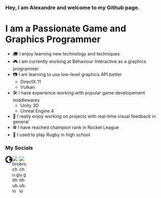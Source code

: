 ### Hey, I am Alexandre and welcome to my Github page.

# I am a Passionate Game and Graphics Programmer
- 🎓 I enjoy learning new technology and techniques
- 🎮 I am currently working at Behaviour Interactive as a graphics programmer
- 📷 I am learning to use low-level graphics API better
    - DirectX 11
    - Vulkan
- 🛠️ I have experience working with popular game developement middlewares
    - Unity 3D
    - Unreal Engine 4
- 🎥 I really enjoy working on projects with real-time visual feedback in general
- ⚽ I have reached champion rank in Rocket League
- 🏉 I used to play Rugby in high school

### My Socials

[<img align="left" alt="brochu.github.io" width="22px" src="https://raw.githubusercontent.com/iconic/open-iconic/master/svg/globe.svg" />][website]
[<img align="left" alt="brochu.github.io" width="22px" src="https://cdn.jsdelivr.net/npm/simple-icons@v3/icons/twitter.svg" />][twitter]
[<img align="left" alt="brochu.github.io" width="22px" src="https://cdn.jsdelivr.net/npm/simple-icons@v3/icons/linkedin.svg" />][linkedin]

[website]: https://brochu.github.io
[twitter]: https://twitter.com/AlexandreBrochu
[linkedin]: https://www.linkedin.com/in/alexandrebrochu